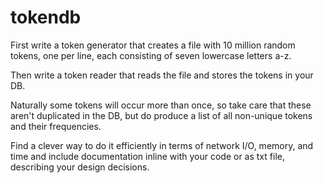 # tokendb
First write a token generator that creates a file with 10 million random tokens, one per line, each consisting of seven lowercase letters a-z. 

Then write a token reader that reads the file and stores the tokens in your DB. 

Naturally some tokens will occur more than once, so take care that these aren't duplicated in the DB, but do produce a list of all non-unique tokens and their frequencies. 

Find a clever way to do it efficiently in terms of network I/O, memory, and time and include documentation inline with your code or as txt file, describing your design decisions. 
